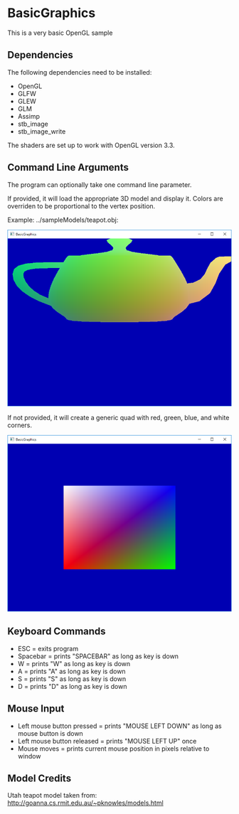 BasicGraphics
=============
This is a very basic OpenGL sample  

## Dependencies

The following dependencies need to be installed:

- OpenGL
- GLFW
- GLEW
- GLM
- Assimp
- stb_image
- stb_image_write

The shaders are set up to work with OpenGL version 3.3.

## Command Line Arguments

The program can optionally take one command line parameter.

If provided, it will load the appropriate 3D model and display it.  Colors are overriden to be proportional to the vertex position.

Example: ../sampleModels/teapot.obj:

![Sample loading and display Utah teapot](BasicGraphics_Teapot.png)

If not provided, it will create a generic quad with red, green, blue, and white corners.

![Sample displaying default quad](BasicGraphics_NoArgs.png)

## Keyboard Commands

- ESC = exits program
- Spacebar = prints "SPACEBAR" as long as key is down
- W = prints "W" as long as key is down
- A = prints "A" as long as key is down
- S = prints "S" as long as key is down
- D = prints "D" as long as key is down

## Mouse Input

- Left mouse button pressed = prints "MOUSE LEFT DOWN" as long as mouse button is down
- Left mouse button released = prints "MOUSE LEFT UP" once
- Mouse moves = prints current mouse position in pixels relative to window

## Model Credits

Utah teapot model taken from: http://goanna.cs.rmit.edu.au/~pknowles/models.html





